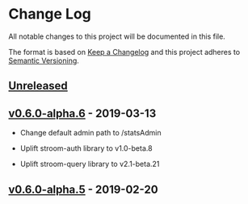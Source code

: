 # Change Log
All notable changes to this project will be documented in this file.

The format is based on [Keep a Changelog](http://keepachangelog.com/) 
and this project adheres to [Semantic Versioning](http://semver.org/).

## [Unreleased]


## [v0.6.0-alpha.6] - 2019-03-13

* Change default admin path to /statsAdmin

* Uplift stroom-auth library to v1.0-beta.8

* Uplift stroom-query library to v2.1-beta.21


## [v0.6.0-alpha.5] - 2019-02-20

[Unreleased]: https://github.com/gchq/stroom-stats/compare/v0.6.0-alpha.6...master
[v0.6.0-alpha.6]: https://github.com/gchq/stroom-stats/compare/v0.6.0-alpha.5...v0.6.0-alpha.6
[v0.6.0-alpha.5]: https://github.com/gchq/stroom-stats/compare/v0.6.0-alpha.4...v0.6.0-alpha.5
